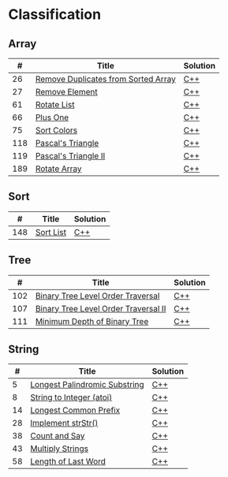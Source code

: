 # Classification

## Array
| # | Title | Solution |
|---|-------|----------|
|26 |[Remove Duplicates from Sorted Array](https://leetcode.com/problems/remove-duplicates-from-sorted-array/)|[C++](https://github.com/BobyZhang/LeetCode/blob/master/LeetCodeSolution/%2326Remove_Duplicates_from_Sorted_Array.cpp)|
|27 |[Remove Element](https://leetcode.com/problems/remove-element/) |[C++](https://github.com/BobyZhang/LeetCode/blob/master/LeetCodeSolution/%2327Remove_Element.cpp)|
|61 |[Rotate List](https://leetcode.com/problems/rotate-list/) |[C++](https://github.com/BobyZhang/LeetCode/blob/master/LeetCodeSolution/%23Rotate_List.cpp) |
|66 |[Plus One](https://leetcode.com/problems/plus-one/) |[C++](https://github.com/BobyZhang/LeetCode/blob/master/LeetCodeSolution/%2366Plus_One.cpp)|
|75 |[Sort Colors](https://leetcode.com/problems/sort-colors/) |[C++](https://github.com/BobyZhang/LeetCode/blob/master/LeetCodeSolution/%2375Sort_Colors.cpp.cpp)|
|118|[Pascal's Triangle](https://leetcode.com/problems/pascals-triangle/)|[C++](https://github.com/BobyZhang/LeetCode/blob/master/LeetCodeSolution/%23118Pascals_Triangle.cpp)|
|119|[Pascal's Triangle II](https://leetcode.com/problems/pascals-triangle-ii/) |[C++](https://github.com/BobyZhang/LeetCode/blob/master/LeetCodeSolution/%23119Pascals_Triangle_II.cpp)|
|189|[Rotate Array](https://leetcode.com/problems/rotate-array/) |[C++](https://github.com/BobyZhang/LeetCode/blob/master/LeetCodeSolution/%23189Rotate_Array.cpp)|

## Sort
| # | Title | Solution |
|---|-------|----------|
|148|[Sort List](https://leetcode.com/problems/sort-list/) |[C++](https://github.com/BobyZhang/LeetCode/blob/master/LeetCodeSolution/%23148Sort_List.cpp) |


## Tree
| # | Title | Solution |
|---|-------|----------|
|102|[Binary Tree Level Order Traversal](https://leetcode.com/problems/binary-tree-level-order-traversal/) |[C++](https://github.com/BobyZhang/LeetCode/blob/master/LeetCodeSolution/%23102Binary_Tree_Level_Order_Traversal.cpp)|
|107|[Binary Tree Level Order Traversal II](https://leetcode.com/problems/binary-tree-level-order-traversal-ii/) |[C++](https://github.com/BobyZhang/LeetCode/blob/master/LeetCodeSolution/%23107Binary_Tree_Level_Order_Traversal_II.cpp)|
|111|[Minimum Depth of Binary Tree](https://leetcode.com/problems/minimum-depth-of-binary-tree/) |[C++](https://github.com/BobyZhang/LeetCode/blob/master/LeetCodeSolution/%23111Minimum_Depth_of_Binary_Tree.cpp)|

## String
| # | Title | Solution |
|---|-------|----------|
|5|[Longest Palindromic Substring](https://leetcode.com/problems/longest-palindromic-substring/) |[C++](https://github.com/BobyZhang/LeetCode/blob/master/LeetCodeSolution/%235Longest_Palindromic_Substring.cpp)|
|8|[String to Integer (atoi)](https://leetcode.com/problems/string-to-integer-atoi/) |[C++](https://github.com/BobyZhang/LeetCode/blob/master/LeetCodeSolution/%238String_to_Integer_(atoi).cpp)|
|14|[Longest Common Prefix](https://leetcode.com/problems/longest-common-prefix/) |[C++](https://github.com/BobyZhang/LeetCode/blob/master/LeetCodeSolution/%238String_to_Integer_(atoi).cpp)|
|28|[Implement strStr()](https://leetcode.com/problems/implement-strstr/) |[C++](https://github.com/BobyZhang/LeetCode/blob/master/LeetCodeSolution/%2328Implement_strStr().cpp)|
|38|[Count and Say](https://leetcode.com/problems/count-and-say/) |[C++](https://github.com/BobyZhang/LeetCode/blob/master/LeetCodeSolution/%2338Count_and_Say.cpp)|
|43|[Multiply Strings](https://leetcode.com/problems/multiply-strings/) |[C++](https://github.com/BobyZhang/LeetCode/blob/master/LeetCodeSolution/%2343Multiply_Strings.cpp)|
|58|[Length of Last Word](https://leetcode.com/problems/length-of-last-word/) |[C++](https://github.com/BobyZhang/LeetCode/blob/master/LeetCodeSolution/%2358Length_of_Last_Word.cpp)|